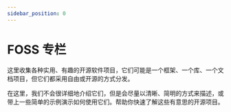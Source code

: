 ```yaml
---
sidebar_position: 0
---
```


# FOSS 专栏



这里收集各种实用、有趣的开源软件项目，它们可能是一个框架、一个库、一个文档项目，但它们都采用自由或开源的方式分发。

在这里，我们不会很详细地介绍它们，但是会尽量以清晰、简明的方式来描述，或带上一些简单的示例演示如何使用它们。帮助你快速了解这些有意思的开源项目。

